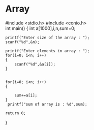 # Array
#include <stdio.h>
#include <conio.h>  
int main()
{
    int a[1000],i,n,sum=0;
   
    printf("Enter size of the array : ");
    scanf("%d",&n);
 
    printf("Enter elements in array : ");
    for(i=0; i<n; i++)
    {
        scanf("%d",&a[i]);
    }
 
    
    for(i=0; i<n; i++)
    {
         
        sum+=a[i];
    }
     printf("sum of array is : %d",sum);
 
    return 0;
}
